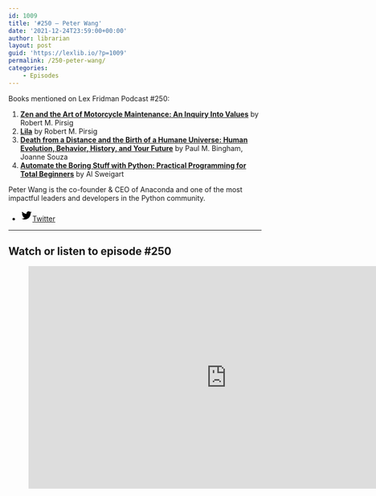 ```yaml
---
id: 1009
title: '#250 – Peter Wang'
date: '2021-12-24T23:59:00+00:00'
author: librarian
layout: post
guid: 'https://lexlib.io/?p=1009'
permalink: /250-peter-wang/
categories:
    - Episodes
---
```


Books mentioned on Lex Fridman Podcast #250:

1. **[Zen and the Art of Motorcycle Maintenance: An Inquiry Into Values](https://amzn.to/3rmcNTH)** by Robert M. Pirsig
2. **[Lila](https://amzn.to/44mVK2J)** by Robert M. Pirsig
3. **[Death from a Distance and the Birth of a Humane Universe: Human Evolution, Behavior, History, and Your Future](https://amzn.to/3PVdYUD)** by Paul M. Bingham, Joanne Souza
4. **[Automate the Boring Stuff with Python: Practical Programming for Total Beginners](https://amzn.to/3Qd6w7x)** by Al Sweigart

Peter Wang is the co-founder &amp; CEO of Anaconda and one of the most impactful leaders and developers in the Python community.

- [<svg aria-hidden="true" focusable="false" height="24" version="1.1" viewbox="0 0 24 24" width="24" xmlns="http://www.w3.org/2000/svg"><path d="M22.23,5.924c-0.736,0.326-1.527,0.547-2.357,0.646c0.847-0.508,1.498-1.312,1.804-2.27 c-0.793,0.47-1.671,0.812-2.606,0.996C18.324,4.498,17.257,4,16.077,4c-2.266,0-4.103,1.837-4.103,4.103 c0,0.322,0.036,0.635,0.106,0.935C8.67,8.867,5.647,7.234,3.623,4.751C3.27,5.357,3.067,6.062,3.067,6.814 c0,1.424,0.724,2.679,1.825,3.415c-0.673-0.021-1.305-0.206-1.859-0.513c0,0.017,0,0.034,0,0.052c0,1.988,1.414,3.647,3.292,4.023 c-0.344,0.094-0.707,0.144-1.081,0.144c-0.264,0-0.521-0.026-0.772-0.074c0.522,1.63,2.038,2.816,3.833,2.85 c-1.404,1.1-3.174,1.756-5.096,1.756c-0.331,0-0.658-0.019-0.979-0.057c1.816,1.164,3.973,1.843,6.29,1.843 c7.547,0,11.675-6.252,11.675-11.675c0-0.178-0.004-0.355-0.012-0.531C20.985,7.47,21.68,6.747,22.23,5.924z"></path></svg><span class="wp-block-social-link-label screen-reader-text">Twitter</span>](https://twitter.com/pwang)

- - - - - -

## Watch or listen to episode #250

<figure class="wp-block-embed is-type-video is-provider-youtube wp-block-embed-youtube wp-embed-aspect-16-9 wp-has-aspect-ratio"><div class="wp-block-embed__wrapper"><iframe allow="accelerometer; autoplay; clipboard-write; encrypted-media; gyroscope; picture-in-picture; web-share" allowfullscreen="" frameborder="0" height="443" loading="lazy" src="https://www.youtube.com/embed/X0-SXS6zdEQ?feature=oembed" title="Peter Wang: Python and the Source Code of Humans, Computers, and Reality | Lex Fridman Podcast #250" width="788"></iframe></div></figure>